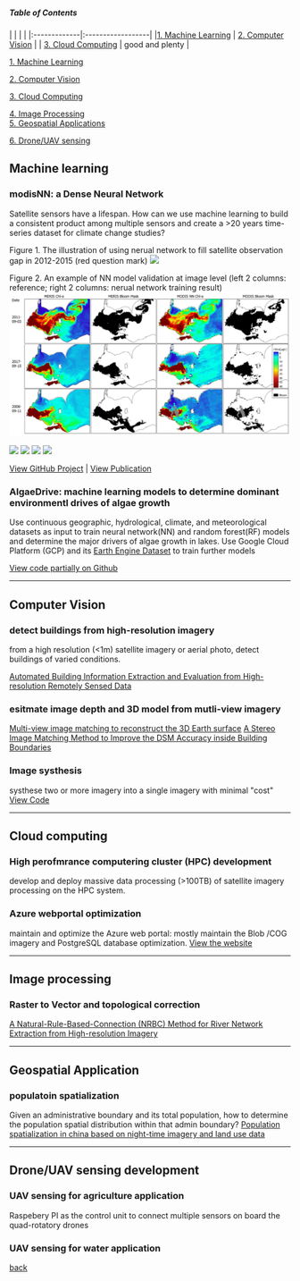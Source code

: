 ##### **Table of Contents** 

|         |            |  |
|:-------------|:------------------|
|[1. Machine Learning](#MachineLearning) | [2. Computer Vision](#ComputerVision)  |
| [3. Cloud Computing](#CloudComputing)   | good and plenty   |

 
[1. Machine Learning](#MachineLearning)    

[2. Computer Vision](#ComputerVision)    

[3. Cloud Computing](#CloudComputing)    

[4. Image Processing](#ImageProcessing)  
[5. Geospatial Applications](#GeospatialApp)  

[6. Drone/UAV sensing](#Drone)  


<a name="MachineLearning"/>  

## Machine learning

### modisNN: a Dense Neural Network

Satellite sensors have a lifespan. How can we use machine learning to build a consistent product among multiple sensors and create a >20 years time-series dataset for climate change studies?
<!-- https://pub.mdpi-res.com/remotesensing/remotesensing-13-03349/article_deploy/html/images/remotesensing-13-03349-ag.png?1630051208  the image from publication -->

Figure 1. The illustration of using nerual network to fill satellite observation gap in 2012-2015 (red question mark)
<img src="images/modisNN_abstract.png?raw=true" />

Figure 2. An example of NN model validation at image level (left 2 columns: reference; right 2 columns: nerual network training result)
<img src="images/modisNN_rst.png?raw=true" width="1000"/>

[![](https://img.shields.io/badge/Python-white?logo=Python)](#) [![](https://img.shields.io/badge/Jupyter-white?logo=Jupyter)](#) [![](https://img.shields.io/badge/Tensorflow-white?logo=Tensorflow)](#) [![](https://img.shields.io/badge/Anaconda-white?logo=Anaconda)](#) 

[View GitHub Project](https://github.com/chqzeng/MODISNN)  |  [View Publication](https://www.mdpi.com/2072-4292/11/19/2306)

### AlgaeDrive: machine learning models to determine dominant environmentl drives of algae growth
Use continuous geographic, hydrological, climate, and meteorological datasets as input to train neural network(NN) and random forest(RF) models and determine the major drivers of algae growth in lakes.
Use Google Cloud Platform (GCP) and its [Earth Engine Dataset](https://developers.google.com/earth-engine/datasets) to train further models

[View code partially on Github](https://github.com/chqzeng/OpenWL/tree/main/S2MSI_LST8_chl)

---
<a name="ComputerVision"/>  

## Computer Vision

### detect buildings from high-resolution imagery
from a high resolution (<1m) satellite imagery or aerial photo, detect buildings of varied conditions.

[Automated Building Information Extraction and Evaluation from High-resolution Remotely Sensed Data](https://ir.lib.uwo.ca/etd/2076/)


### esitmate image depth and 3D model from mutli-view imagery

[Multi-view image matching to reconstruct the 3D Earth surface](https://www.taylorfrancis.com/chapters/edit/10.1201/9780429470196-5/multiview-image-matching-3d-earth-surface-reconstruction-chuiqing-zeng-jinfei-wang)
[A Stereo Image Matching Method to Improve the DSM Accuracy inside Building Boundaries](http://pubs.casi.ca/doi/abs/10.5589/m13-039)

### Image systhesis
systhese two or more imagery into a single imagery with minimal "cost" 
[View Code]() 

---
<a name="CloudComputing"/>  

## Cloud computing

### High perofmrance computering cluster (HPC) development
develop and deploy massive data processing (>100TB) of satellite imagery processing on the HPC system.

### Azure webportal optimization
maintain and optimize the Azure web portal: mostly maintain the Blob /COG imagery and PostgreSQL database optimization.
[View the website](https://eolakewatch-staging.azurewebsites.net/)

---
<a name="ImageProcessing"/> 

## Image processing
### Raster to Vector and topological correction
[A Natural-Rule-Based-Connection (NRBC) Method for River Network Extraction from High-resolution Imagery](http://www.mdpi.com/2072-4292/7/10/14055/html)


---
<a name="GeospatialApp"/> 

## Geospatial Application
### populatoin spatialization
Given an administrative boundary and its total population, how to determine the population spatial distribution within that admin boundary?
[Population spatialization in china based on night-time imagery and land use data](http://www.tandfonline.com/doi/abs/10.1080/01431161.2011.569581)



--- 
<a name="Drone"/> 

## Drone/UAV sensing development
### UAV sensing for agriculture application
Raspebery PI as the control unit to connect multiple sensors on board the quad-rotatory drones

### UAV sensing for water application

[back](./)